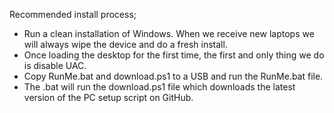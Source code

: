Recommended install process;

- Run a clean installation of Windows. When we receive new laptops we will always wipe the device and do a fresh install.
- Once loading the desktop for the first time, the first and only thing we do is disable UAC. 
- Copy RunMe.bat and download.ps1 to a USB and run the RunMe.bat file. 
- The .bat will run the download.ps1 file which downloads the latest version of the PC setup script on GitHub.

